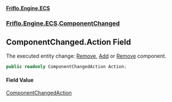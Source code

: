 #### [Friflo.Engine.ECS](index.md#'index')
### [Friflo.Engine.ECS](Friflo.Engine.ECS.md#'Friflo.Engine.ECS').[ComponentChanged](ComponentChanged.md#'Friflo.Engine.ECS.ComponentChanged')

## ComponentChanged.Action Field

The executed entity change: [Remove](ComponentChangedAction.md#Friflo.Engine.ECS.ComponentChangedAction.Remove#'Friflo.Engine.ECS.ComponentChangedAction.Remove'),
            [Add](ComponentChangedAction.md#Friflo.Engine.ECS.ComponentChangedAction.Add#'Friflo.Engine.ECS.ComponentChangedAction.Add') or [Remove](ComponentChangedAction.md#Friflo.Engine.ECS.ComponentChangedAction.Remove#'Friflo.Engine.ECS.ComponentChangedAction.Remove') component.

```csharp
public readonly ComponentChangedAction Action;
```

#### Field Value
[ComponentChangedAction](ComponentChangedAction.md#'Friflo.Engine.ECS.ComponentChangedAction')